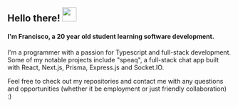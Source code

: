 ## Hello there! <img style="height: 32px;" src="https://blog.joypixels.com/content/images/2019/06/waving_hand_sign_1024.gif"/>

#### I'm Francisco, a 20 year old student learning software development.

I'm a programmer with a passion for Typescript and full-stack development. Some of my notable projects include "speaq", a full-stack chat app built with React, Next.js, Prisma, Express.js and Socket.IO.

Feel free to check out my repositories and contact me with any questions and opportunities (whether it be employment or just friendly collaboration) :)

